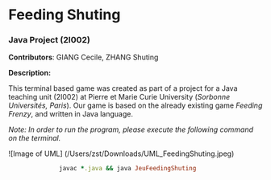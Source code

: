 # Feeding Shuting
### Java Project (2I002)


**Contributors**: GIANG Cecile, ZHANG Shuting


__Description:__

This terminal based game was created as part of a project for a Java teaching unit (2I002) at Pierre et Marie Curie University (_Sorbonne Universités, Paris_).
Our game is based on the already existing game *Feeding Frenzy*, and written in Java language.

_Note: In order to run the program, please execute the following command on the terminal._



![Image of UML] (/Users/zst/Downloads/UML_FeedingShuting.jpeg)




```ruby
              javac *.java && java JeuFeedingShuting
```
